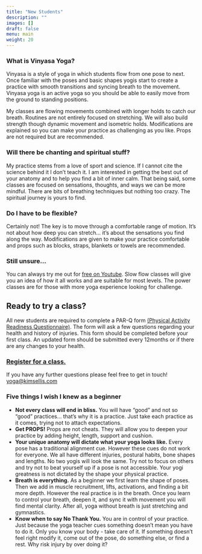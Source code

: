 ```yaml
---
title: "New Students"
description: ""
images: []
draft: false
menu: main
weight: 20
---
```


### What is Vinyasa Yoga?
Vinyasa is a style of yoga in which students flow from one pose to next.  Once familiar with the poses and basic shapes yogis start to create a practice with smooth transitions and syncing breath to the movement. Vinyasa yoga is an active yoga so you should be able to easily move from the ground to standing positions.

My classes are flowing movements combined with longer holds to catch our breath.  Routines are not entirely focused on stretching.  We will also build strength though dynamic movement and isometric holds.  Modifications are explained so you can make your practice as challenging as you like.  Props are not required but are recommended.

### Will there be chanting and spiritual stuff?
My practice stems from a love of sport and science.  If I cannot cite the science behind it I don’t teach it.  I am interested in getting the best out of your anatomy and to help you find a bit of inner calm.  That being said, some classes are focused on sensations, thoughts, and ways we can be more mindful.  There are bits of breathing techniques but nothing too crazy. The spiritual journey is yours to find.

### Do I have to be flexible?
Certainly not!  The key is to move through a comfortable range of motion.  It’s not about how deep you can stretch… it’s about the sensations you find along the way.  Modifications are given to make your practice comfortable and props such as blocks, straps, blankets or towels are recommended.   

### Still unsure…
You can always try me out for [free on Youtube]( https://www.youtube.com/channel/UCHH2vOSl0Qxpv7Lw9wv45Sg). Slow flow classes will give you an idea of how it all works and are suitable for most levels.  The power classes are for those with more yoga experience looking for challenge.

## Ready to try a class?
All new students are required to complete a PAR-Q form [(Physical Activity Readiness Questionnaire)](https://docs.google.com/forms/d/e/1FAIpQLSfKZj-qa40jj4d4bUroU74ALcuhFXrLN-l-uyi7Cl3p4gBAyA/viewform?usp=sf_link).  The form will ask a few questions regarding your health and history of injuries.  This form should be completed before your first class.  An updated form should be submitted every 12months or if there are any changes to your health.

### [Register for a class.](/classes/)

If you have any further questions please feel free to get in touch!
[yoga@kimsellis.com](mailto:yoga@kimsellis.com)

### Five things I wish I knew as a beginner

- **Not every class will end in bliss.** You will have “good” and not so “good” practices… that’s why it is a practice.  Just take each practice as it comes, trying not to attach expectations.  
- **Get PROPS!**  Props are not cheats.  They will allow you to deepen your practice by adding height, length, support and cushion. 
- **Your unique anatomy will dictate what your yoga looks like.** Every pose has a traditional alignment cue.  However these cues do not work for everyone.  We all have different injuries, postural habits, bone shapes and lengths.  No two yogis will look the same.  Try not to focus on others and try not to beat yourself up if a pose is not accessible.  Your yogi greatness is not dictated by the shape your physical practice.
- **Breath is everything.**  As a beginner we first learn the shape of poses.  Then we add in muscle recruitment, lifts, activations, and finding a bit more depth.  However the real practice is in the breath.  Once you learn to control your breath, deepen it, and sync it with movement you will find mental clarity.  After all, yoga without breath is just stretching and gymnastics.
- **Know when to say No Thank You.**  You are in control of your practice.  Just because the yoga teacher cues something doesn’t mean you have to do it.  Only you know your body - take care of it.  If something doesn’t feel right modify it, come out of the pose, do something else, or find a rest.  Why risk injury by over doing it?


